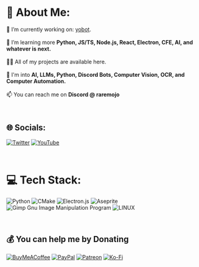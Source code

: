 # 💫 About Me:
🔭 I’m currently working on: [yobot](https://github.com/RareMojo/yobot).<br><br>🌱 I’m learning more **Python, JS/TS, Node.js, React, Electron, CFE, AI, and whatever is next.**<br><br>👨‍💻 All of my projects are available here.<br><br>💬 I'm into **AI, LLMs, Python, Discord Bots, Computer Vision, OCR, and Computer Automation.**<br><br>📫 You can reach me on **Discord @ raremojo**

<br>

## 🌐 Socials:
[![Twitter](https://img.shields.io/badge/Twitter-%231DA1F2.svg?logo=Twitter&logoColor=white)](https://twitter.com/RareMojo_) [![YouTube](https://img.shields.io/badge/YouTube-%23FF0000.svg?logo=YouTube&logoColor=white)](https://youtube.com/@RareMojo) 

<br>

# 💻 Tech Stack:
![Python](https://img.shields.io/badge/python-3670A0?style=flat&logo=python&logoColor=ffdd54) ![CMake](https://img.shields.io/badge/CMake-%23008FBA.svg?style=flat&logo=cmake&logoColor=white) ![Electron.js](https://img.shields.io/badge/Electron-191970?style=flat&logo=Electron&logoColor=white) ![Aseprite](https://img.shields.io/badge/Aseprite-FFFFFF?style=flat&logo=Aseprite&logoColor=#7D929E) ![Gimp Gnu Image Manipulation Program](https://img.shields.io/badge/Gimp-657D8B?style=flat&logo=gimp&logoColor=FFFFFF) ![LINUX](https://img.shields.io/badge/Linux-FCC624?style=flat&logo=linux&logoColor=black) 

<br>

  ## 💰 You can help me by Donating
  [![BuyMeACoffee](https://img.shields.io/badge/Buy%20Me%20a%20Coffee-ffdd00?style=for-the-badge&logo=buy-me-a-coffee&logoColor=black)](https://buymeacoffee.com/RareMojo) [![PayPal](https://img.shields.io/badge/PayPal-00457C?style=for-the-badge&logo=paypal&logoColor=white)](https://paypal.me/RareMojo) [![Patreon](https://img.shields.io/badge/Patreon-F96854?style=for-the-badge&logo=patreon&logoColor=white)](https://patreon.com/RareMojo) [![Ko-Fi](https://img.shields.io/badge/Ko--fi-F16061?style=for-the-badge&logo=ko-fi&logoColor=white)](https://ko-fi.com/RareMojo) 

  
<!-- Proudly created with GPRM ( https://gprm.itsvg.in ) -->
